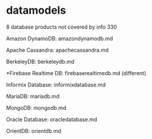 # datamodels
8 database products not covered by info 330

Amazon DynamoDB: amazondynamodb.md

Apache Cassandra: apachecassandra.md

BerkeleyDB: berkeleydb.md

*Firebase Realtime DB: firebaserealtimedb.md (different)

Informix Database: informixdatabase.md

MariaDB: mariadb.md

MongoDB: mongodb.md

Oracle Database: oracledatabase.md

OrientDB: orientdb.md
